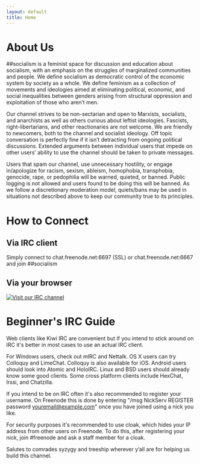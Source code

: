 ```yaml
---
layout: default
title: Home
---
```


# About Us

\##socialism is a feminist space for discussion and education about socialism, with an emphasis on the struggles of marginalized communities and people. We define socialism as democratic control of the economic system by society as a whole. We define feminism as a collection of movements and ideologies aimed at eliminating political, economic, and social inequalities between genders arising from structural oppression and exploitation of those who aren’t men.

Our channel strives to be non-sectarian and open to Marxists, socialists, and anarchists as well as others curious about leftist ideologies. Fascists, right-libertarians, and other reactionaries are not welcome. We are friendly to newcomers, both to the channel and socialist ideology. Off topic conversation is perfectly fine if it isn’t detracting from ongoing political discussions. Extended arguments between individual users that impede on other users’ ability to use the channel should be taken to private messages.

Users that spam our channel, use unnecessary hostility, or engage in/apologize for racism, sexism, ableism, homophobia, transphobia, genocide, rape, or pedophilia will be warned, quieted, or banned. Public logging is not allowed and users found to be doing this will be banned. As we follow a discretionary moderation model, quiets/bans may be used in situations not described above to keep our community true to its principles.


# How to Connect

## Via IRC client

Simply connect to chat.freenode.net:6697 (SSL) or
chat.freenode.net:6667 and join ##socialism

## Via your browser

[![Visit our IRC channel](https://kiwiirc.com/buttons/chat.freenode.net/%23socialism.png)](https://kiwiirc.com/client/chat.freenode.net:+6697/##socialism)


# Beginner's IRC Guide

Web clients like Kiwi IRC are convenient but if you intend to stick around on IRC it's better in most cases to use an actual IRC client.

For Windows users, check out mIRC and Nettalk. OS X users can try Colloquy and LimeChat. Colloquy is also available for iOS. Android users should look into Atomic and HoloIRC. Linux and BSD users should already know some good clients. Some cross platform clients include HexChat, Irssi, and Chatzilla.

If you intend to be on IRC often it's also recommended to register your username. On Freenode this is done by entering "/msg NickServ REGISTER password youremail@example.com" once you have joined using a nick you like.

For security purposes it's recommended to use cloak, which hides your IP address from other users on Freenode. To do this, after registering your nick, join #freenode and ask a staff member for a cloak.


Salutes to comrades syzygy and treeship wherever y’all are for helping us build this channel.
